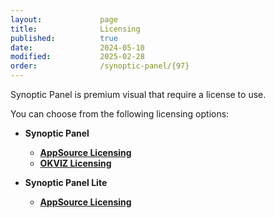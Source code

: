 ```yaml
---
layout:             page
title:              Licensing
published:          true
date:               2024-05-10
modified:           2025-02-28
order:              /synoptic-panel/{97}
---
```


Synoptic Panel is premium visual that require a license to use. 

You can choose from the following licensing options:

- **Synoptic Panel**

    - [**AppSource Licensing**](../licensing/index.md)
    - [**OKVIZ Licensing**](../licensing/index.md)

- **Synoptic Panel Lite**

    - [**AppSource Licensing**](../licensing/appsource.md)


